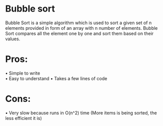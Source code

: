 # Bubble sort
Bubble Sort is a simple algorithm which is used to sort a given set of n elements provided in form of an array with n number of elements. Bubble Sort compares all the element one by one and sort them based on their values.

# Pros:
 • Simple to write </br>
 • Easy to understand
 • Takes a few lines of code
# Cons: 
 • Very slow because runs in O(n^2) time (More items is being sorted, the less efficient it is)
